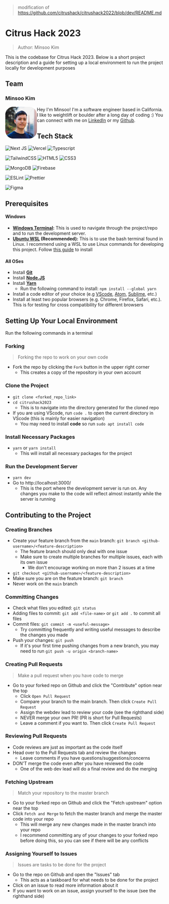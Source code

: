 > modification of https://github.com/citrushack/citrushack2022/blob/dev/README.md

# Citrus Hack 2023

> Author: Minsoo Kim

This is the codebase for Citrus Hack 2023. Below is a short project description and a guide for setting up a local environment to run the project locally for development purposes

## Team
### Minsoo Kim

<img align="left" src="public/readme/minsoo.png" alt="image of Minsoo Kim" width="100" height="100">

Hey I'm Minsoo! I'm a software engineer based in California. I like to weightlift or boulder after a long day of coding :) You can connect with me on [LinkedIn](https://www.linkedin.com/in/minsookime/) or my [Github](https://github.com/minsooerickim).
<br/>

## Tech Stack

![Next JS](https://img.shields.io/badge/Next-black?style=for-the-badge&logo=next.js&logoColor=white)
![Vercel](https://img.shields.io/badge/vercel-%23000000.svg?style=for-the-badge&logo=vercel&logoColor=white)
![Typescript](https://img.shields.io/badge/TypeScript-007ACC?style=for-the-badge&logo=typescript&logoColor=white)

![TailwindCSS](https://img.shields.io/badge/tailwindcss-%2338B2AC.svg?style=for-the-badge&logo=tailwind-css&logoColor=white)
![HTML5](https://img.shields.io/badge/html5-%23E34F26.svg?&style=for-the-badge&logo=html5&logoColor=white)
![CSS3](https://img.shields.io/badge/css3-%231572B6.svg?&style=for-the-badge&logo=css3&logoColor=white)

![MongoDB](https://img.shields.io/badge/MongoDB-%234ea94b.svg?style=for-the-badge&logo=mongodb&logoColor=white)
![Firebase](https://img.shields.io/badge/Firebase-039BE5?style=for-the-badge&logo=Firebase&logoColor=white)

![ESLint](https://img.shields.io/badge/ESLint-4B3263?style=for-the-badge&logo=eslint&logoColor=white)
![Prettier](https://img.shields.io/badge/prettier-1A2C34?style=for-the-badge&logo=prettier&logoColor=F7BA3E)

![Figma](https://img.shields.io/badge/figma-%23F24E1E.svg?style=for-the-badge&logo=figma&logoColor=white)
## Prerequisites

#### Windows

- **[Windows Terminal](https://www.microsoft.com/en-us/p/windows-terminal/9n0dx20hk701):** This is used to navigate through the project/repo and to run the development server.
- **[Ubuntu WSL](https://www.microsoft.com/en-us/p/ubuntu/9nblggh4msv6) (Recommended):** This is to use the bash terminal found in Linux. I recommend using a WSL to use Linux commands for developing this project. Follow [this guide](https://docs.microsoft.com/en-us/windows/wsl/install-win10) to install

#### All OSes

- Install **[Git](https://git-scm.com/book/en/v2/Getting-Started-Installing-Git)**
- Install **[Node.JS](https://nodejs.org/en/)**
- Install **[Yarn](https://yarnpkg.com/getting-started/install)**
  - Run the following command to install: `npm install --global yarn`
- Install a code editor of your choice (e.g [VScode](https://code.visualstudio.com/), [Atom](https://atom.io/), [Sublime](https://www.sublimetext.com/), etc.)
- Install at least two popular browsers (e.g. Chrome, Firefox, Safari, etc.). This is for testing for cross compatibility for different browsers

## Setting Up Your Local Environment

Run the following commands in a terminal

### Forking

> Forking the repo to work on your own code

- Fork the repo by clicking the `Fork` button in the upper right corner
  - This creates a copy of the repository in your own account

### Clone the Project

- `git clone <forked_repo_link>`
- `cd citrushack2023`
  - This is to navigate into the directory generated for the cloned repo
- If you are using VScode, run `code .` to open the current directory in VScode (this is mainly for easier navigation)
  - You may need to install **code** so run `sudo apt install code`

### Install Necessary Packages

- `yarn` or `yarn install`
  - This will install all necessary packages for the project

### Run the Development Server

- `yarn dev`
- Go to http://localhost:3000/
  - This is the port where the development server is run on. Any changes you make to the code will reflect almost instantly while the server is running

## Contributing to the Project

### Creating Branches

- Create your feature branch from the `main` branch: `git branch <github-username>/<feature-description>`
  - The feature branch should only deal with one issue
  - Make sure to create multiple branches for multiple issues, each with its own issue
    - We don't encourage working on more than 2 issues at a time
- `git checkout <github-username>/<feature-description>`
- Make sure you are on the feature branch: `git branch`
- Never work on the `main` branch

### Committing Changes

- Check what files you edited: `git status`
- Adding files to commit: `git add <file-name>` or `git add .` to commit all files
- Commit files: `git commit -m <useful-message>`
  - Try committing frequently and writing useful messages to describe the changes you made
- Push your changes: `git push`
  - If it's your first time pushing changes from a new branch, you may need to run `git push -u origin <branch-name>`

### Creating Pull Requests

> Make a pull request when you have code to merge

- Go to your forked repo on Github and click the "Contribute" option near the top
  - Click `Open Pull Request`
  - Compare your branch to the main branch. Then click `Create Pull Request`
  - Assign the webdev lead to review your code (see the righthand side)
  - NEVER merge your own PR! (PR is short for Pull Requests)
  - Leave a comment if you want to. Then click `Create Pull Request`

### Reviewing Pull Requests

- Code reviews are just as important as the code itself
- Head over to the Pull Requests tab and review the changes
  - Leave comments if you have questions/suggestions/concerns
- DON'T merge the code even after you have reviewed the code
  - One of the web dev lead will do a final review and do the merging

### Fetching Upstream

> Match your repository to the master branch

- Go to your forked repo on Github and click the "Fetch upstream" option near the top
- Click `Fetch and Merge` to fetch the master branch and merge the master code into your repo
  - This will merge any new changes made in the master branch into your repo
  - I recommend committing any of your changes to your forked repo before doing this, so you can see if there will be any conflicts

### Assigning Yourself to Issues

> Issues are tasks to be done for the project

- Go to the repo on Github and open the "Issues" tab
  - This acts as a taskboard for what needs to be done for the project
- Click on an issue to read more information about it
- If you want to work on an issue, assign yourself to the issue (see the righthand side)
